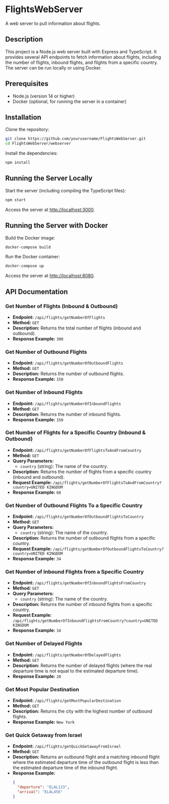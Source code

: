 # FlightsWebServer

A web server to pull information about flights.

## Description

This project is a Node.js web server built with Express and TypeScript. It provides several API endpoints to fetch information about flights, including the number of flights, inbound flights, and flights from a specific country. The server can be run locally or using Docker.

## Prerequisites

- Node.js (version 14 or higher)
- Docker (optional, for running the server in a container)

## Installation

Clone the repository:

```bash
git clone https://github.com/yourusername/FlightsWebServer.git
cd FlightsWebServer/webserver
```

Install the dependencies:

```bash
npm install
```

## Running the Server Locally

Start the server (including compiling the TypeScript files):

```bash
npm start
```

Access the server at [http://localhost:3000](http://localhost:3000).

## Running the Server with Docker

Build the Docker image:

```bash
docker-compose build
```

Run the Docker container:

```bash
docker-compose up
```

Access the server at [http://localhost:8080](http://localhost:8080).

## API Documentation

### Get Number of Flights (Inbound & Outbound)

- **Endpoint:** `/api/flights/getNumberOfFlights`
- **Method:** `GET`
- **Description:** Returns the total number of flights (inbound and outbound).
- **Response Example:** `300`

### Get Number of Outbound Flights

- **Endpoint:** `/api/flights/getNumberOfOutboundFlights`
- **Method:** `GET`
- **Description:** Returns the number of outbound flights.
- **Response Example:** `150`

### Get Number of Inbound Flights

- **Endpoint:** `/api/flights/getNumberOfInboundFlights`
- **Method:** `GET`
- **Description:** Returns the number of inbound flights.
- **Response Example:** `150`

### Get Number of Flights for a Specific Country (Inbound & Outbound)

- **Endpoint:** `/api/flights/getNumberOfFlightsToAndFromCountry`
- **Method:** `GET`
- **Query Parameters:**
  - `country` (string): The name of the country.
- **Description:** Returns the number of flights from a specific country (inbound and outbound).
- **Request Example:** `/api/flights/getNumberOfFlightsToAndFromCountry?country=UNITED KINGDOM`
- **Response Example:** `68`

### Get Number of Outbound Flights To a Specific Country

- **Endpoint:** `/api/flights/getNumberOfOutboundFlightsToCountry`
- **Method:** `GET`
- **Query Parameters:**
  - `country` (string): The name of the country.
- **Description:** Returns the number of outbound flights from a specific country.
- **Request Example:** `/api/flights/getNumberOfOutboundFlightsToCountry?country=UNITED KINGDOM`
- **Response Example:** `34`

### Get Number of Inbound Flights from a Specific Country

- **Endpoint:** `/api/flights/getNumberOfInboundFlightsFromCountry`
- **Method:** `GET`
- **Query Parameters:**
  - `country` (string): The name of the country.
- **Description:** Returns the number of inbound flights from a specific country.
- **Request Example:** `/api/flights/getNumberOfInboundFlightsFromCountry?country=UNITED KINGDOM`
- **Response Example:** `34`

### Get Number of Delayed Flights

- **Endpoint:** `/api/flights/getNumberOfDelayedFlights`
- **Method:** `GET`
- **Description:** Returns the number of delayed flights (where the real departure time is not equal to the estimated departure time).
- **Response Example:** `20`

### Get Most Popular Destination

- **Endpoint:** `/api/flights/getMostPopularDestination`
- **Method:** `GET`
- **Description:** Returns the city with the highest number of outbound flights.
- **Response Example:** `New York`

### Get Quick Getaway from Israel

- **Endpoint:** `/api/flights/getQuickGetawayFromIsrael`
- **Method:** `GET`
- **Description:** Returns an outbound flight and a matching inbound flight where the estimated departure time of the outbound flight is less than the estimated departure time of the inbound flight.
- **Response Example:**
  ```json
  {
    "departure": "ELAL123",
    "arrival": "ELAL456"
  }
  ```

